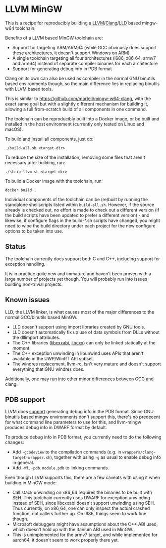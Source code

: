 LLVM MinGW
==========

This is a recipe for reproducibly building a
[LLVM](https://llvm.org)/[Clang](https://clang.llvm.org/)/[LLD](https://lld.llvm.org/)
based mingw-w64 toolchain.

Benefits of a LLVM based MinGW toolchain are:
- Support for targeting ARM/ARM64 (while GCC obviously does support
  these architectures, it doesn't support Windows on ARM)
- A single toolchain targeting all four architectures (i686, x86_64,
  armv7 and arm64) instead of separate compiler binaries for each
  architecture
- Support for generating debug info in PDB format

Clang on its own can also be used as compiler in the normal GNU binutils
based environments though, so the main difference lies in replacing
binutils with LLVM based tools.

This is similar to https://github.com/martell/mingw-w64-clang, with
the exact same goal but with a slightly different mechanism for
building it, allowing a full from-scratch build of all components
in one command.

The toolchain can be reproducibly built into a Docker image, or be
built and installed in the host environment (currently only tested
on Linux and macOS).

To build and install all components, just do:

    ./build-all.sh <target-dir>

To reduce the size of the installation, removing some files that
aren't necessary after building, run:

    ./strip-llvm.sh <target-dir>

To build a Docker image with the toolchain, run:

    docker build .

Individual components of the toolchain can be (re)built by running
the standalone shellscripts listed within `build-all.sh`. However, if
the source already is checked out, no effort is made to check out a
different version (if the build scripts have been updated to prefer
a different version) - and likewise, if configure flags in the build-*.sh
scripts have changed, you might need to wipe the build directory under
each project for the new configure options to be taken into use.



Status
------

The toolchain currently does support both C and C++, including support
for exception handling.

It is in practice quite new and immature and haven't been proven with a
large number of projects yet though. You will probably run into issues
building non-trivial projects.


Known issues
------------

LLD, the LLVM linker, is what causes most of the major differences to the
normal GCC/binutils based MinGW.

- LLD doesn't support using import libraries created by GNU tools.
- LLD doesn't automatically fix up use of data symbols from DLLs without
  the dllimport attributes.
- The C++ libraries ([libcxxabi](http://libcxxabi.llvm.org/), [libcxx](http://libcxx.llvm.org/)) can only be linked statically
  at the moment.
- The C++ exception unwinding in libunwind uses APIs that aren't available
  in the UWP/WinRT API subset.
- The windres replacement, llvm-rc, isn't very mature and doesn't support
  everything that GNU windres does.

Additionally, one may run into other minor differences between GCC and clang.

PDB support
-----------

LLVM does [support](http://blog.llvm.org/2017/08/llvm-on-windows-now-supports-pdb-debug.html)
generating debug info in the PDB format. Since GNU binutils based mingw
environments don't support this, there's no predecent for what command
line parameters to use for this, and llvm-mingw produces debug info in
DWARF format by default.

To produce debug info in PDB format, you currently need to do the following
changes:

- Add `-gcodeview` to the compilation commands (e.g. in
  `wrappers/clang-target-wrapper.sh`), together with using `-g` as usual to
  enable debug info in general.
- Add `-Wl,-pdb,module.pdb` to linking commands.

Even though LLVM supports this, there are a few caveats with using it when
building in MinGW mode:

- Call stack unwinding on x86_64 requires the binaries to be built with SEH.
  This toolchain currently uses DWARF for exception unwinding instead of SEH,
  since libcxxabi doesn't support unwinding using SEH. Thus currently, on
  x86_64, one can only inspect the actual crashed function, not callers further
  up. On i686, things seem to work fine though.
- Microsoft debuggers might have assumptions about the C++ ABI used, which
  doesn't hold up with the Itanium ABI used in MinGW.
- This is unimplemented for the armv7 target, and while implemented for aarch64,
  it doesn't seem to work properly there yet.
